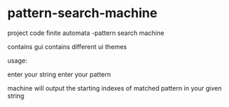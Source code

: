 # pattern-search-machine
project code finite automata -pattern search machine

contains gui
contains different ui themes

usage:

enter your string
enter your pattern

machine will output the starting indexes of matched pattern in your given string
